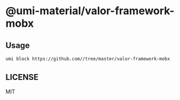 # @umi-material/valor-framework-mobx



## Usage

```sh
umi block https://github.com//tree/master/valor-framework-mobx
```

## LICENSE

MIT
